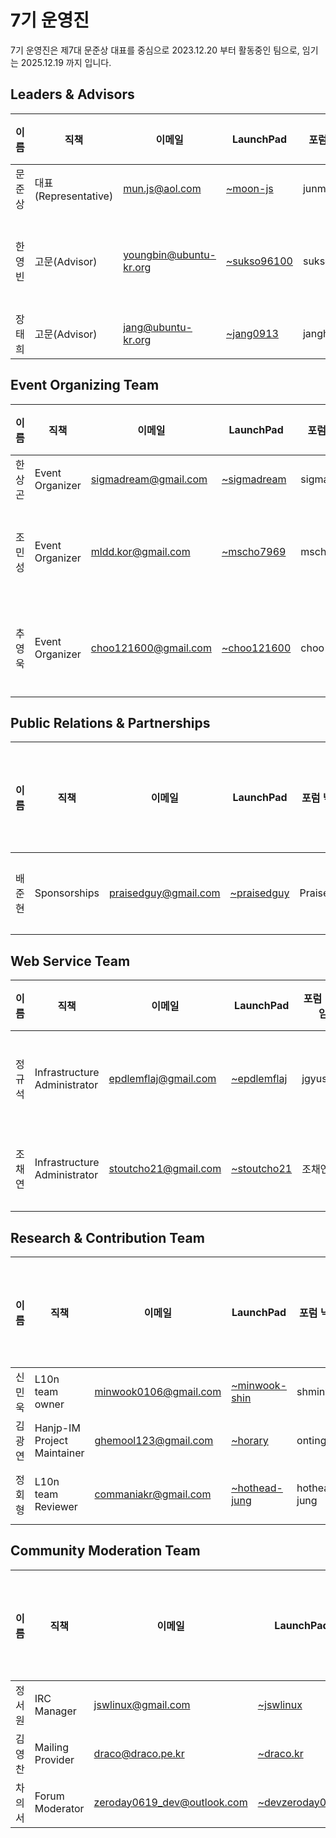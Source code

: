 # 7기 운영진

7기 운영진은 제7대 문준상 대표를 중심으로 2023.12.20 부터 활동중인 팀으로, 임기는 2025.12.19 까지 입니다.

## Leaders & Advisors

| 이름 | 직책 | 이메일 | LaunchPad | 포럼 닉네임 | 위키 닉네임 | 비고 | 정관상 회원 구분 |
| --- | --- | --- | --- | --- | --- | --- | --- |
| 문준상 | 대표(Representative) | mun.js@aol.com | [~moon-js](https://launchpad.net/~moon-js) | junmoon | . | . | 대표(운영위원) |
| 한영빈 | 고문(Advisor) | youngbin@ubuntu-kr.org | [~sukso96100](https://launchpad.net/~sukso96100) | sukso96100 | sukso96100 | . | 운영위원(2023-12-22 ~ 2025-12-21) |
| 장태희 | 고문(Advisor) | jang@ubuntu-kr.org | [~jang0913](https://launchpad.net/~jang0913) | janghe11 | janghe11 | . | 준회원 |

## Event Organizing Team	

| 이름 | 직책 | 이메일 | LaunchPad | 포럼 닉네임 | 위키 닉네임 | 비고 | 정관상 회원 구분 |
| --- | --- | --- | --- | --- | --- | --- | --- |
| 한상곤 | Event Organizer | sigmadream@gmail.com | [~sigmadream](https://launchpad.net/~sigmadream) | sigmadream | Sigmadream | . | 정회원 |
| 조민성 | Event Organizer | mldd.kor@gmail.com | [~mscho7969](https://launchpad.net/~mscho7969) | mscho7969 | . | . | 운영위원(2023-12-22 ~ 2025-12-21) |
| 추영욱 | Event Organizer | choo121600@gmail.com | [~choo121600](https://launchpad.net/~choo121600) | choo121600 | . | . | 운영위원(2023-12-22 ~ 2025-12-21) |


## Public Relations & Partnerships

| 이름 | 직책 | 이메일 | LaunchPad | 포럼 닉네임 | 위키 닉네임 | 비고 | 정관상 회원 구분 |
| --- | --- | --- | --- | --- | --- | --- | --- |
| 배준현 | Sponsorships | praisedguy@gmail.com | [~praisedguy](https://launchpad.net/~praisedguy) | Praisedguy | Praisedguy | Event Organizing Team - Event Organizer 겸직 | 정회원 |

## Web Service Team

| 이름 | 직책 | 이메일 | LaunchPad | 포럼 닉네임 | 위키 닉네임 | 비고 | 정관상 회원 구분 |
| --- | --- | --- | --- | --- | --- | --- | --- |
| 정규석 | Infrastructure Administrator | epdlemflaj@gmail.com | [~epdlemflaj](https://launchpad.net/~epdlemflaj) | jgyuseok | jgyuseok | . | 운영위원(2023-12-22 ~ 2025-12-21) |
| 조채연 | Infrastructure Administrator | stoutcho21@gmail.com | [~stoutcho21](https://launchpad.net/~stoutcho21) | 조채연 | 조채연 | . | 운영위원 (2023. 3. 25 ~ 2025. 3. 24.) |

## Research & Contribution Team	

| 이름 | 직책 | 이메일 | LaunchPad | 포럼 닉네임 | 위키 닉네임 | 비고 | 정관상 회원 구분 |
| --- | --- | --- | --- | --- | --- | --- | --- |
| 신민욱 | L10n team owner | minwook0106@gmail.com | [~minwook-shin](https://launchpad.net/~minwook-shin) | shminwook | Ghg | . | 준회원 |
| 김광연 | Hanjp-IM Project Maintainer | ghemool123@gmail.com| [~horary](https://launchpad.net/~horary) | onting | Onting | . | 정회원 |
| 정회형 | L10n team Reviewer | commaniakr@gmail.com | [~hothead-jung](https://launchpad.net/~hothead-jung) | hothead-jung | . | 2023. 04. 29. 합류 | 정회원 |

## Community Moderation Team	

| 이름 | 직책 | 이메일 | LaunchPad | 포럼 닉네임 | 위키 닉네임 | 비고 | 정관상 회원 구분 |
| --- | --- | --- | --- | --- | --- | --- | --- |
| 정서원 | IRC Manager | jswlinux@gmail.com | [~jswlinux](https://launchpad.net/~jswlinux) | Seony | Seony | . | 준회원 |
| 김영찬 | Mailing Provider | draco@draco.pe.kr | [~draco.kr](https://launchpad.net/~draco.kr) | draco | draco | . | 정회원 |
| 차의서 | Forum Moderator | zeroday0619_dev@outlook.com | [~devzeroday0619](https://launchpad.net/~devzeroday0619) | zeroday0619 | zeroday0619 | . | 정회원 |
